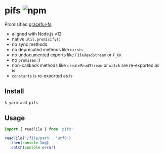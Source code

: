 # pifs ![npm](https://flat.badgen.net/npm/v/pifs)

Promisified [graceful-fs](https://github.com/isaacs/node-graceful-fs).

* aligned with Node.js v12
* native `util.promisify()`
* no sync methods
* no deprecated methods like `exists`
* no undocumented exports like `FileReadStream` or `F_OK`
* no `promises` :)
* non-callback methods like `createReadStream` or `watch` are re-exported as is
* `constants` is re-exported as is

## Install

```sh
$ yarn add pifs
```

## Usage

```js
import { readFile } from 'pifs'

readFile('/file/path', 'utf8')
  .then(console.log)
  .catch(console.error)
```
